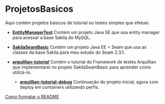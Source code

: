 # ProjetosBasicos
Aqui contém projetos básicos de tutorial ou testes simples que efetuei.

* [**EntityManagerTest**](/EntityManagerTest)
Contém um projeto Java SE que usa entity manager para acessar a base Sakila do MySQL.

* [**SakilaSeamBasic**](/SakilaSeamBasic)
Contém um projeto Java EE + Seam que usa as classes da base Sakila para meu estudo do Seam 2.3.1.

* [**arquillian-tutorial**](/arquillian-tutorial)
Contém o tutorial do Framework de testes Arquillian que implementarei no projeto SakilaSeamBasic para aprender como utilizá-lo.
  * [**arquillian-tutorial-debug**](/arquillian-tutorial-debug)
  Continuação do projeto inicial, agora com deploy em containers utilizando perfis.



[Como formatar o README](https://github.com/18F/open-source-guide/blob/18f-pages/pages/making-readmes-readable.md)

